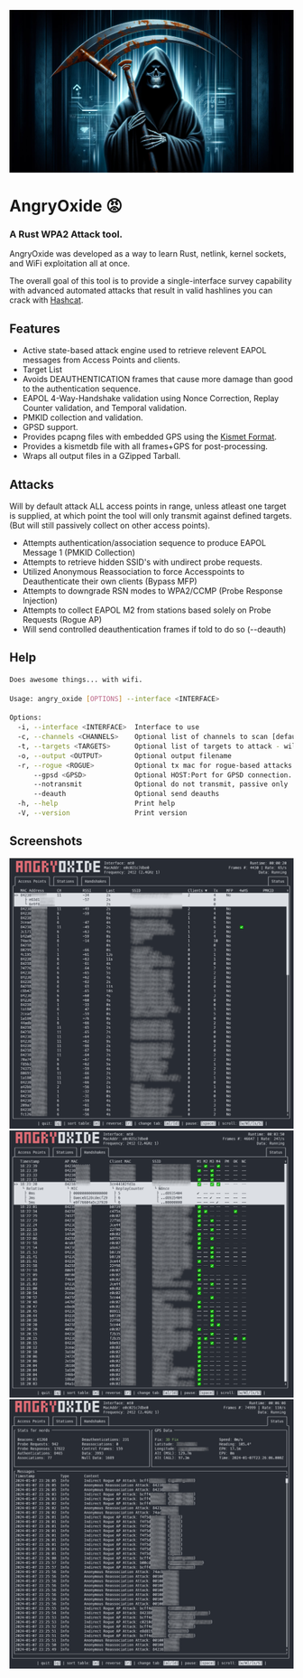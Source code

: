 
![Logo](death.png)

# AngryOxide 😡

### A Rust WPA2 Attack tool.

AngryOxide was developed as a way to learn Rust, netlink, kernel sockets, and WiFi exploitation all at once.

The overall goal of this tool is to provide a single-interface survey capability with advanced automated attacks that result in valid hashlines you can crack with [Hashcat](https://hashcat.net/hashcat/).

## Features

- Active state-based attack engine used to retrieve relevent EAPOL messages from Access Points and clients.
- Target List 
- Avoids DEAUTHENTICATION frames that cause more damage than good to the authentication sequence.
- EAPOL 4-Way-Handshake validation using Nonce Correction, Replay Counter validation, and Temporal validation.
- PMKID collection and validation.
- GPSD support.
- Provides pcapng files with embedded GPS using the [Kismet Format](https://www.kismetwireless.net/docs/dev/pcapng_gps/).
- Provides a kismetdb file with all frames+GPS for post-processing.
- Wraps all output files in a GZipped Tarball.

## Attacks

Will by default attack ALL access points in range, unless atleast one target is supplied, at which point the tool will only transmit against defined targets. (But will still passively collect on other access points).

- Attempts authentication/association sequence to produce EAPOL Message 1 (PMKID Collection)
- Attempts to retrieve hidden SSID's with undirect probe requests.
- Utilized Anonymous Reassociation to force Accesspoints to Deauthenticate their own clients (Bypass MFP)
- Attempts to downgrade RSN modes to WPA2/CCMP (Probe Response Injection)
- Attempts to collect EAPOL M2 from stations based solely on Probe Requests (Rogue AP)
- Will send controlled deauthentication frames if told to do so (--deauth)

## Help

```bash
Does awesome things... with wifi.

Usage: angry_oxide [OPTIONS] --interface <INTERFACE>

Options:
  -i, --interface <INTERFACE>  Interface to use
  -c, --channels <CHANNELS>    Optional list of channels to scan [default: 1 6 11]
  -t, --targets <TARGETS>      Optional list of targets to attack - will attack everything if excluded
  -o, --output <OUTPUT>        Optional output filename
  -r, --rogue <ROGUE>          Optional tx mac for rogue-based attacks - will randomize if excluded
      --gpsd <GPSD>            Optional HOST:Port for GPSD connection. Default: 127.0.0.1:2947 [default: 127.0.0.1:2947]
      --notransmit             Optional do not transmit, passive only
      --deauth                 Optional send deauths
  -h, --help                   Print help
  -V, --version                Print version
```

## Screenshots

![AccessPoints Page](screenshots/angry_oxide_demo.png)
![Handshakes Page](screenshots/handshakes.png)
![Status Page](screenshots/status_page.png)